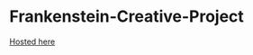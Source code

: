 # Frankenstein-Creative-Project
[Hosted here](http://thatguyjs.github.io/Frankenstein-Creative-Project)
